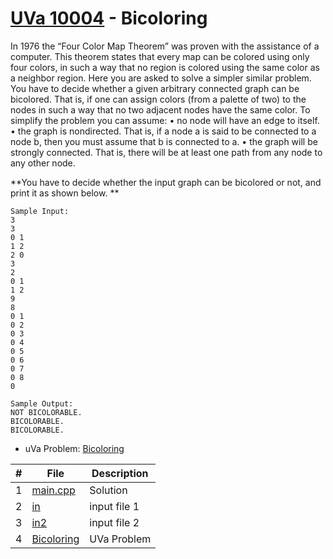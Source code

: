 # [UVa 10004](https://github.com/asaiahL9/4883-PT-Logan/blob/main/Assignments/P10004/10004.pdf) - Bicoloring

In 1976 the “Four Color Map Theorem” was proven with the assistance of a computer. This theorem
states that every map can be colored using only four colors, in such a way that no region is colored
using the same color as a neighbor region.
Here you are asked to solve a simpler similar problem. You have to decide whether a given arbitrary
connected graph can be bicolored. That is, if one can assign colors (from a palette of two) to the nodes
in such a way that no two adjacent nodes have the same color. To simplify the problem you can assume:
• no node will have an edge to itself.
• the graph is nondirected. That is, if a node a is said to be connected to a node b, then you must
assume that b is connected to a.
• the graph will be strongly connected. That is, there will be at least one path from any node to
any other node.


**You have to decide whether the input graph can be bicolored or not, and print it as shown below. **

```
Sample Input:
3
3
0 1
1 2
2 0
3
2
0 1
1 2
9
8
0 1
0 2
0 3
0 4
0 5
0 6
0 7
0 8
0

Sample Output:
NOT BICOLORABLE.
BICOLORABLE.
BICOLORABLE.
```

* uVa Problem: [Bicoloring](https://github.com/asaiahL9/4883-PT-Logan/blob/main/Assignments/P10004/10004.pdf)

|   #   | File | Description |
| :---: | ----------- | ----------|
|  1 | [main.cpp](https://github.com/asaiahL9/4883-PT-Logan/blob/main/Assignments/P10004/main.cpp#L102)      |Solution|   
|  2 | [in](https://github.com/asaiahL9/4883-PT-Logan/blob/main/Assignments/P10004/in.txt#L21)    | input file 1  | 
|  3 | [in2](https://github.com/asaiahL9/4883-PT-Logan/blob/main/Assignments/P10004/in2.txt#L3914)    | input file 2  | 
|  4 | [Bicoloring](https://github.com/asaiahL9/4883-PT-Logan/blob/main/Assignments/P10004/10004.pdf)|UVa Problem|
